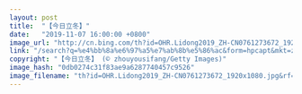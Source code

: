 ```yaml
---
layout: post
title:  "【今日立冬】"
date:   "2019-11-07 16:00:00 +0800"
image_url: "http://cn.bing.com/th?id=OHR.Lidong2019_ZH-CN0761273672_1920x1080.jpg&rf=LaDigue_1920x1080.jpg&pid=hp"
link: "/search?q=%e4%bb%8a%e6%97%a5%e7%ab%8b%e5%86%ac&form=hpcapt&mkt=zh-cn"
copyright: "【今日立冬】 (© zhouyousifang/Getty Images)"
image_hash: "0db0274c31f83ae9a6287740457c9526"
image_filename: "th?id=OHR.Lidong2019_ZH-CN0761273672_1920x1080.jpg&rf=LaDigue_1920x1080.jpg&pid=hp"
---
```

